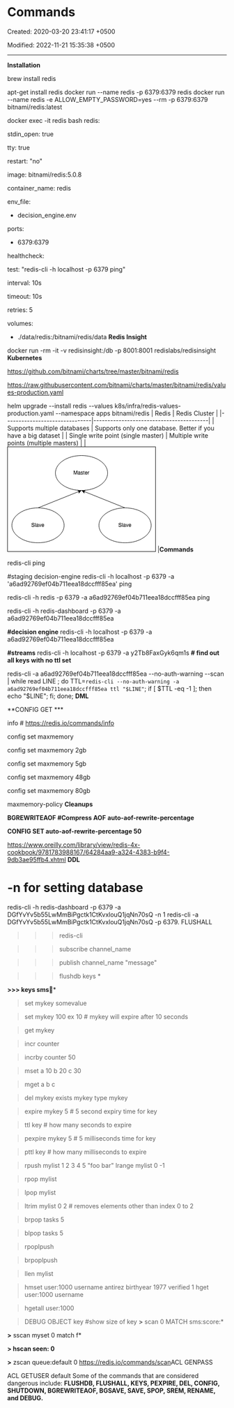 # Commands

Created: 2020-03-20 23:41:17 +0500

Modified: 2022-11-21 15:35:38 +0500

---

**Installation**

brew install redis

apt-get install redis
docker run --name redis -p 6379:6379 redis
docker run --name redis -e ALLOW_EMPTY_PASSWORD=yes --rm -p 6379:6379 bitnami/redis:latest

docker exec -it redis bash
redis:

stdin_open: true

tty: true

restart: "no"

image: bitnami/redis:5.0.8

container_name: redis

env_file:

- decision_engine.env

ports:

- 6379:6379

healthcheck:

test: "redis-cli -h localhost -p 6379 ping"

interval: 10s

timeout: 10s

retries: 5

volumes:

- ./data/redis:/bitnami/redis/data
**Redis Insight**

docker run -rm -it -v redisinsight:/db -p 8001:8001 redislabs/redisinsight
**Kubernetes**

<https://github.com/bitnami/charts/tree/master/bitnami/redis>

<https://raw.githubusercontent.com/bitnami/charts/master/bitnami/redis/values-production.yaml>

helm upgrade --install redis --values k8s/infra/redis-values-production.yaml --namespace apps bitnami/redis
| Redis                                                                                                                                                                    | Redis Cluster                                                                                                                                                                    |
|-------------------------------|-----------------------------------------|
| Supports multiple databases                                                                                                                                              | Supports only one database. Better if you have a big dataset                                                                                                                     |
| Single write point (single master)                                                                                                                                       | Multiple write points (multiple masters)                                                                                                                                         |
| ![Redis Topology](media/Redis_Commands-image1.png) |**Commands**

redis-cli ping

#staging decision-engine redis-cli -h localhost -p 6379 -a 'a6ad92769ef04b711eea18dccfff85ea' ping

redis-cli -h redis -p 6379 -a a6ad92769ef04b711eea18dccfff85ea ping

redis-cli -h redis-dashboard -p 6379 -a a6ad92769ef04b711eea18dccfff85ea

**#decision engine** redis-cli -h localhost -p 6379 -a a6ad92769ef04b711eea18dccfff85ea

**#streams** redis-cli -h localhost -p 6379 -a y2Tb8FaxGyk6qm1s
**# find out all keys with no ttl set**

redis-cli -a a6ad92769ef04b711eea18dccfff85ea --no-auth-warning --scan | while read LINE ; do TTL=`redis-cli --no-auth-warning -a a6ad92769ef04b711eea18dccfff85ea ttl "$LINE"`; if [ $TTL -eq -1 ]; then echo "$LINE"; fi; done;
**DML**

**CONFIG GET ***

info # <https://redis.io/commands/info>

config set maxmemory <value>

config set maxmemory 2gb

config set maxmemory 5gb

config set maxmemory 48gb

config set maxmemory 80gb

maxmemory-policy
**Cleanups**

**BGREWRITEAOF #Compress AOF**
**auto-aof-rewrite-percentage**

**CONFIG SET auto-aof-rewrite-percentage 50**

<https://www.oreilly.com/library/view/redis-4x-cookbook/9781783988167/64284aa9-a324-4383-b9f4-9db3ae95ffb4.xhtml>
**DDL**

# -n for setting database

redis-cli -h redis-dashboard -p 6379 -a DGfYvYv5b55LwMmBiPgctk1CtKvxlouQ1jqNn70sQ -n 1
redis-cli -a DGfYvYv5b55LwMmBiPgctk1CtKvxlouQ1jqNn70sQ -p 6379. FLUSHALL
>>> redis-cli

>>> subscribe channel_name

>>> publish channel_name "message"

>>> flushdb
>>> keys *

**>>> keys sms:key:***
> set mykey somevalue

> set mykey 100 ex 10 # mykey will expire after 10 seconds

> get mykey

> incr counter

> incrby counter 50

> mset a 10 b 20 c 30

> mget a b c

> del mykey
> exists mykey
> type mykey

> expire mykey 5 # 5 second expiry time for key

> ttl key # how many seconds to expire

> pexpire mykey 5 # 5 milliseconds time for key

> pttl key # how many milliseconds to expire

> rpush mylist 1 2 3 4 5 "foo bar"
> lrange mylist 0 -1

> rpop mylist

> lpop mylist

> ltrim mylist 0 2 # removes elements other than index 0 to 2

> brpop tasks 5

> blpop tasks 5

> rpoplpush

> brpoplpush

> llen mylist

> hmset user:1000 username antirez birthyear 1977 verified 1
> hget user:1000 username

> hgetall user:1000

> DEBUG OBJECT key #show size of key
**>** scan 0 MATCH sms:score:*

**>** sscan myset 0 match f*

**> hscan seen: 0**

**>** zscan queue:default 0
<https://redis.io/commands/scan>ACL GENPASS

ACL GETUSER default
Some of the commands that are considered dangerous include: **FLUSHDB, FLUSHALL, KEYS, PEXPIRE, DEL, CONFIG, SHUTDOWN, BGREWRITEAOF, BGSAVE, SAVE, SPOP, SREM, RENAME, and DEBUG.**